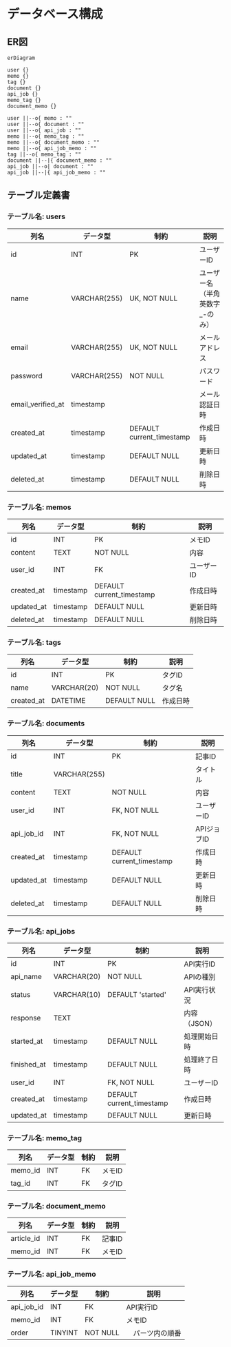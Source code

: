 # データベース構成
## ER図
```mermaid
erDiagram

user {}
memo {}
tag {}
document {}
api_job {}
memo_tag {}
document_memo {}

user ||--o{ memo : ""
user ||--o{ document : ""
user ||--o{ api_job : ""
memo ||--o{ memo_tag : ""
memo ||--o{ document_memo : ""
memo ||--o{ api_job_memo : ""
tag ||--o{ memo_tag : ""
document ||--|{ document_memo : ""
api_job ||--o| document : ""
api_job ||--|{ api_job_memo : ""
```

## テーブル定義書

### テーブル名: users

| 列名       | データ型     | 制約           | 説明         |
|------------|--------------|----------------|--------------|
| id         | INT          | PK             | ユーザーID   |
| name       | VARCHAR(255) | UK, NOT NULL | ユーザー名（半角英数字_-のみ）   |
| email      | VARCHAR(255) | UK, NOT NULL       | メールアドレス   |
| password   | VARCHAR(255) | NOT NULL  | パスワード   |
| email_verified_at | timestamp | |メール認証日時 |
| created_at | timestamp    | DEFAULT current_timestamp   | 作成日時     |
| updated_at | timestamp    | DEFAULT NULL   | 更新日時     |
| deleted_at | timestamp    | DEFAULT NULL   | 削除日時     |

### テーブル名: memos

| 列名       | データ型     | 制約           | 説明         |
|------------|--------------|----------------|--------------|
| id         | INT          | PK             | メモID       |
| content    | TEXT         | NOT NULL       | 内容         |
| user_id    | INT          | FK             | ユーザーID   |
| created_at | timestamp    | DEFAULT current_timestamp   | 作成日時     |
| updated_at | timestamp    | DEFAULT NULL   | 更新日時     |
| deleted_at | timestamp    | DEFAULT NULL   | 削除日時     |

### テーブル名: tags

| 列名       | データ型     | 制約           | 説明         |
|------------|--------------|----------------|--------------|
| id         | INT          | PK             | タグID       |
| name       | VARCHAR(20)  | NOT NULL       | タグ名       |
| created_at | DATETIME     | DEFAULT NULL   | 作成日時     |

### テーブル名: documents

| 列名       | データ型     | 制約           | 説明         |
|------------|--------------|----------------|--------------|
| id         | INT          | PK             | 記事ID       |
| title      | VARCHAR(255) |        | タイトル     |
| content    | TEXT         | NOT NULL       | 内容         |
| user_id    | INT          | FK, NOT NULL   | ユーザーID   |
| api_job_id | INT          | FK, NOT NULL   | APIジョブID   |
| created_at | timestamp    | DEFAULT current_timestamp   | 作成日時     |
| updated_at | timestamp    | DEFAULT NULL   | 更新日時     |
| deleted_at | timestamp    | DEFAULT NULL   | 削除日時     |

### テーブル名: api_jobs
| 列名       | データ型     | 制約           | 説明         |
|------------|--------------|----------------|--------------|
| id         | INT          | PK             | API実行ID       |
| api_name   | VARCHAR(20)  | NOT NULL       | APIの種別       |
| status     | VARCHAR(10)  | DEFAULT 'started' | API実行状況       |
| response    | TEXT         |                   | 内容（JSON）|
| started_at | timestamp    | DEFAULT NULL   | 処理開始日時|
| finished_at | timestamp    | DEFAULT NULL   | 処理終了日時|
| user_id    | INT          | FK, NOT NULL   | ユーザーID   |
| created_at | timestamp    | DEFAULT current_timestamp   | 作成日時     |
| updated_at | timestamp    | DEFAULT NULL   | 更新日時     |

### テーブル名: memo_tag

| 列名       | データ型     | 制約           | 説明         |
|------------|--------------|----------------|--------------|
| memo_id    | INT          | FK             | メモID       |
| tag_id     | INT          | FK             | タグID       |

### テーブル名: document_memo

| 列名       | データ型     | 制約           | 説明         |
|------------|--------------|----------------|--------------|
| article_id | INT          | FK             | 記事ID       |
| memo_id    | INT          | FK             | メモID       |

### テーブル名: api_job_memo

| 列名       | データ型     | 制約           | 説明         |
|------------|--------------|----------------|--------------|
| api_job_id     | INT          | FK             | API実行ID       |
| memo_id        | INT          | FK             | メモID       |
| order          | TINYINT      | NOT NULL      |　パーツ内の順番 |
